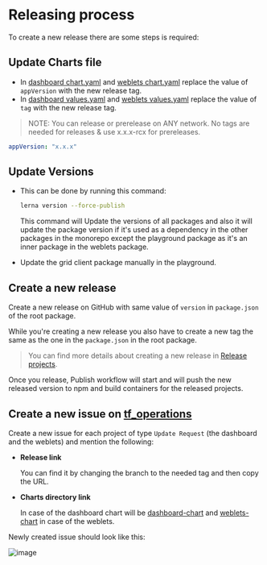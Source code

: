 # Releasing process

To create a new release there are some steps is required:

## Update Charts file

- In [dashboard chart.yaml](../packages/dashboard/charts/tfgrid-dashboard/Chart.yaml) and [weblets chart.yaml](../packages/weblets/weblets-chart/Chart.yaml) replace the value of `appVersion` with the new release tag.
- In [dashboard values.yaml](../packages/dashboard/charts/tfgrid-dashboard/values.yaml) and [weblets values.yaml](../packages/weblets/weblets-chart/values.yaml) replace the value of `tag` with the new release tag.

> NOTE: You can release or prerelease on ANY network. No tags are needed for releases & use x.x.x-rcx for prereleases.

```yaml
appVersion: "x.x.x"
```

## Update Versions

- This can be done by running this command:

  ```bash
  lerna version --force-publish
  ```

  This command will Update the versions of all packages and also it will update the package version if it's used as a dependency in the other packages in the monorepo except the playground package as it's an inner package in the weblets package.

- Update the grid client package manually in the playground.

## Create a new release

Create a new release on GitHub with same value of `version` in `package.json` of the root package.

While you're creating a new release you also have to create a new tag the same as the one in the `package.json` in the root package.

> You can find more details about creating a new release in [Release projects](https://docs.github.com/en/repositories/releasing-projects-on-github/managing-releases-in-a-repository#creating-a-release).

Once you release, Publish workflow will start and will push the new released version to npm and build containers for the released projects.

## Create a new issue on [tf_operations](https://github.com/threefoldtech/tf_operations)

Create a new issue for each project of type `Update Request` (the dashboard and the weblets) and mention the following:

- **Release link**

  You can find it by changing the branch to the needed tag and then copy the URL.

- **Charts directory link**

  In case of the dashboard chart will be [dashboard-chart](../packages/dashboard/charts/tfgrid-dashboard/)
  and [weblets-chart](../packages/weblets/weblets-chart/) in case of the weblets.

Newly created issue should look like this:

![image](https://user-images.githubusercontent.com/40770501/214016988-96a378a6-cb8b-4e15-aeb2-2c44576f9133.png)
